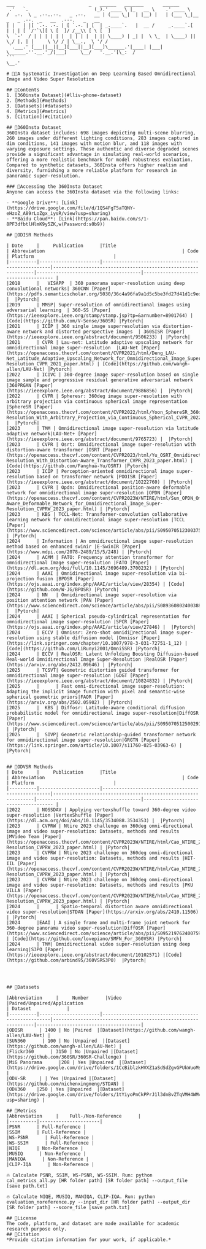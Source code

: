 ```plaintext  
___                           _   ______   _______       ______                                           
 .'   `.                        (_).' ____ \ |_   __ \    .' ____ \                                          
/  .-.  \ _ .--..--.   _ .--.   __ | (___ \_|  | |__) |   | (___ \_|__   _   _ .--.  _   __  .---.   _   __  
| |   | |[ `.-. .-. | [ `.-. | [  | _.____`.   |  __ /     _.____`.[  | | | [ `/'`\][ \ [  ]/ /__\\ [ \ [  ]   
\  `-'  / | | | | | |  | | | |  | || \____) | _| |  \ \_  | \____) || \_/ |, | |     \ \/ / | \__.,  \ '/ /  
 `.___.' [___||__||__][___||__][___]\______.'|____| |___|  \______.''.__.'_/[___]     \__/   '.__.'[\_:  /   
```                                                                                                    \__.'  
                                                                                                                 
# 🚀🚀A Systematic Investigation on Deep Learning Based Omnidirectional Image and Video Super Resolution

## 🚀Contents  
1. [360insta Dataset](#lliv-phone-dataset)  
2. [Methods](#methods)  
3. [Datasets](#datasets)  
4. [Metrics](#metrics)  
5. [Citation](#citation)  

## 🚀360Insta Dataset  
360Insta dataset includes: 698 images depicting multi-scene blurring, 260 images under different lighting conditions, 283 images captured in dim conditions, 141 images with motion blur, and 118 images with varying exposure settings. These authentic and diverse degraded scenes provide a significant advantage in simulating real-world scenarios, offering a more realistic benchmark for model robustness evaluation. Compared to synthetic datasets, 360Insta offers higher realism and diversity, furnishing a more reliable platform for research in panoramic super-resolution.

### 🚀Accessing the 360Insta Dataset  
Anyone can access the 360Insta dataset via the following links:  

- **Google Drive**: [Link](https://drive.google.com/file/d/1QS4FgT5aTQNY-eHzoZ_A89rLoZgx_iysR/view?usp=sharing)  
- **Baidu Cloud**: [Link](https://pan.baidu.com/s/1-8PF3dfbtlHlmK9y5ZK,w(Password:s0b9))  
 
## 🚀ODISR Methods   

| Date     |     Publication      |Title                                              | Abbreviation                                                  | Code                                 | Platform                             |  
|----------|----------------------|---------------------------------------------------|---------------------------------------------------------------|--------------------------------------|------------------------------------- |
|2018      |   VISAPP  | 360 panorama super-resolution using deep convolutional networks| 360CNN [Paper](https://pdfs.semanticscholar.org/5030/36c4a96fa9a1d5c5be3fd27d41d1c9edbf65.pdf) |  |Pytorch|
|2019      | MMSP| Super-resolution of omnidirectional images using adversarial learning  | 360-SS [Paper](https://ieeexplore.ieee.org/stamp/stamp.jsp?tp=&arnumber=8901764) | [Code](https://github.com/V-Sense/360SR) |Pytorch|
|2021      | ICIP | 360 single image superresolution via distortion-aware network and distorted perspective images  | 360SISR [Paper](https://ieeexplore.ieee.org/abstract/document/9506233) | |Pytorch|
|2021      | CVPR | Lau-net: Latitude adaptive upscaling network for omnidirectional image super-resolution  |LAU-Net [Paper](https://openaccess.thecvf.com/content/CVPR2021/html/Deng_LAU-Net_Latitude_Adaptive_Upscaling_Network_for_Omnidirectional_Image_Super-Resolution_CVPR_2021_paper.html) | [Code](https://github.com/wangh-allen/LAU-Net) |Pytorch|
|2022      | ICIVC | 360-degree image super-resolution based on single image sample and progressive residual generative adversarial network  |360PRGAN [Paper](https://ieeexplore.ieee.org/abstract/document/9886856) |  |Pytorch|
|2022      | CVPR | Spheresr: 360deg image super-resolution with arbitrary projection via continuous spherical image representation |SphereSR [Paper](https://openaccess.thecvf.com/content/CVPR2022/html/Yoon_SphereSR_360deg_Image_Super-Resolution_With_Arbitrary_Projection_via_Continuous_Spherical_CVPR_2022_paper.html) |  |Pytorch|
|2023      | TMM | Omnidirectional image super-resolution via latitude adaptive network|LAU-Net+ [Paper](https://ieeexplore.ieee.org/abstract/document/9765723) |  |Pytorch|
|2023      | CVPR | Osrt: Omnidirectional image super-resolution with distortion-aware transformer |OSRT [Paper](https://openaccess.thecvf.com/content/CVPR2023/html/Yu_OSRT_Omnidirectional_Image_Super-Resolution_With_Distortion-Aware_Transformer_CVPR_2023_paper.html) | [Code](https://github.com/Fanghua-Yu/OSRT) |Pytorch|
|2023      | ICIP | Perception-oriented omnidirectional image super-resolution based on transformer network |POOISR [Paper](https://ieeexplore.ieee.org/abstract/document/10222760) | |Pytorch|
|2023      | CVPR | Opdn: Omnidirectional position-aware deformable network for omnidirectional image super-resolution |OPDN [Paper](https://openaccess.thecvf.com/content/CVPR2023W/NTIRE/html/Sun_OPDN_Omnidirectional_Position-Aware_Deformable_Network_for_Omnidirectional_Image_Super-Resolution_CVPRW_2023_paper.html) | |Pytorch|
|2023      | KBS | TCCL-Net: Transformer-convolution collaborative learning network for omnidirectional image super-resolution |TCCL [Paper](https://www.sciencedirect.com/science/article/abs/pii/S0950705123003751) | |Pytorch|
|2024      | Information | An omnidirectional image super-resolution method based on enhanced swinir |E-SwinIR [Paper](https://www.mdpi.com/2078-2489/15/5/248) | |Pytorch|
|2024      | ACMM | FATO: Frequency attention transformer for omnidirectional Image super-resolution |FATO [Paper](https://dl.acm.org/doi/full/10.1145/3696409.3700232) | |Pytorch|
|2024      | AAAI | Omnidirectional image super-resolution via bi-projection fusion |BPOSR [Paper](https://ojs.aaai.org/index.php/AAAI/article/view/28354) | [Code](https://github.com/W-JG/BPOSR) |Pytorch|
|2024      | NN   | Omnidirectional image super-resolution via position attention network |PAN [Paper](https://www.sciencedirect.com/science/article/abs/pii/S0893608024003885) |  |Pytorch|
|2024      | AAAI | Spherical pseudo-cylindrical representation for omnidirectional image super-resolution |SPCR [Paper](https://ojs.aaai.org/index.php/AAAI/article/view/27846) |  |Pytorch|
|2024      | ECCV | Omnissr: Zero-shot omnidirectional image super-resolution using stable diffusion model |Omnissr [Paper](https://link.springer.com/chapter/10.1007/978-3-031-72751-1_12) | [Code](https://github.com/LiRunyi2001/OmniSSR) |Pytorch|
|2024      | ECCV | RealOSR: Latent Unfolding Boosting Diffusion-based Real-world Omnidirectional Image Super-Resolution |RealOSR [Paper](https://arxiv.org/abs/2412.09646) | |Pytorch|
|2025      | TCSVT| Geometric distortion guided transformer for omnidirectional image super-resolution |GDGT [Paper](https://ieeexplore.ieee.org/abstract/document/10824832) | |Pytorch|
|2025      |      | Fast omni-directional image super-resolution: Adapting the implicit image function with pixel and semantic-wise spherical geometric priors|FAOR [Paper](https://arxiv.org/abs/2502.05902) | |Pytorch|
|2025      |  KBS | Diffosr: Latitude-aware conditional diffusion probabilistic model for omnidirectional image super-resolution|DiffOSR [Paper](https://www.sciencedirect.com/science/article/abs/pii/S0950705125002916) | |Pytorch|
|2025      |  SIVP| Geometric relationship-guided transformer network for omnidirectional image super-resolution|GRGTN [Paper](https://link.springer.com/article/10.1007/s11760-025-03963-6) | |Pytorch|


## 🚀ODVSR Methods 
| Date     |     Publication      |Title                                              | Abbreviation                                                  | Code                                 | Platform                             |  
|----------|----------------------|---------------------------------------------------|---------------------------------------------------------------|--------------------------------------|------------------------------------- |
|2022      | NOSSDAV | Applying vertexshuffle toward 360-degree video super-resolution |VertexShuffle [Paper](https://dl.acm.org/doi/abs/10.1145/3534088.3534353) |  |Pytorch|
|2023      | CVPRW | Ntire 2023 challenge on 360deg omni-directional image and video super-resolution: Datasets, methods and results |MVideo Team [Paper](https://openaccess.thecvf.com/content/CVPR2023W/NTIRE/html/Cao_NTIRE_2023_Challenge_on_360deg_Omnidirectional_Image_and_Video_Super-Resolution_CVPRW_2023_paper.html) | |Pytorch|
|2023      | CVPRW | Ntire 2023 challenge on 360deg omni-directional image and video super-resolution: Datasets, methods and results |HIT-IIL [Paper](https://openaccess.thecvf.com/content/CVPR2023W/NTIRE/html/Cao_NTIRE_2023_Challenge_on_360deg_Omnidirectional_Image_and_Video_Super-Resolution_CVPRW_2023_paper.html) | |Pytorch|
|2023      | CVPRW | Ntire 2023 challenge on 360deg omni-directional image and video super-resolution: Datasets, methods and results |PKU VILLA [Paper](https://openaccess.thecvf.com/content/CVPR2023W/NTIRE/html/Cao_NTIRE_2023_Challenge_on_360deg_Omnidirectional_Image_and_Video_Super-Resolution_CVPRW_2023_paper.html) | |Pytorch|
|2024      |      | Spatio-temporal distortion aware omnidirectional video super-resolution|STDAN [Paper](https://arxiv.org/abs/2410.11506) | |Pytorch|
|2024      |EAAI | A single frame and multi-frame joint network for 360-degree panorama video super-resolution|DiffOSR [Paper](https://www.sciencedirect.com/science/article/abs/pii/S0952197624007590) | [Code](https://github.com/lovepiano/SMFN_For_360VSR) |Pytorch|
|2024      | TMM| Omnidirectional video super-resolution using deep learning|S3PO [Paper](https://ieeexplore.ieee.org/abstract/document/10102571) |[Code](https://github.com/arbind95/360VSRS3PO)  |Pytorch|




## 🚀Datasets  

|Abbreviation     |     Number      |Video                                             |Paired/Unpaired/Application                                                 | Dataset             |
|----------|----------------------|---------------------------------------------------|---------------------------------------------------------------|--------------------------------------|
|ODISR      | 1400 | No |Paired  |[Dataset](https://github.com/wangh-allen/LAU-Net) |
|SUN360      | 100 | No |Unpaired  |[Dataset](https://github.com/wangh-allen/LAU-Net) |
|Flickr360      | 3150 | No |Unpaired |[Dataset](https://github.com/360SR/360SR-Challenge) |
|MiG Panorama      |208 | Yes |Unpaired  |[Dataset](https://drive.google.com/drive/folders/1CcBiblzkHVXZ1aSdSdZgvGPUkWuoMsE1) |
|ODV-SR     | | Yes |Unpaired |[Dataset](https://github.com/nichenxingmeng/STDAN) |
|ODV360    |250 | Yes |Unpaired  |[Dataset](https://drive.google.com/drive/folders/1tYiyoPmCkPPrJ1l3dnBvZTqVMH4WMvbx?usp=sharing) |

## 🚀Metrics  
|Abbreviation     |    Full-/Non-Reference      |
|----------|----------------------|
|PSNR      | Full-Reference | 
|SSIM      | Full-Reference | 
|WS-PSNR      | Full-Reference | 
|WS-SSIM      | Full-Reference | 
|NIQE      | Non-Reference | 
|MUSIQ      | Non-Reference | 
|MANIQA      | Non-Reference | 
|CLIP-IQA      | Non-Reference | 

🔥 Calculate PSNR, SSIM, WS-PSNR, WS-SSIM. Run: python cal_metrics_all.py [HR folder path] [SR folder path] --output_file [save path.txt]

🔥 Calculate NIQE, MUSIQ, MANIQA, CLIP-IQA. Run: python evaluation_noreference.py --input_dir [HR folder path] --output_dir [SR folder path] --score_file [save path.txt]

## 🚀License
The code, platform, and dataset are made available for academic research purpose only.
## 🚀Citation  
*Provide citation information for your work, if applicable.*  
